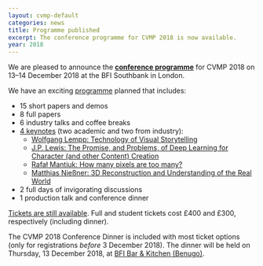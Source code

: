 ```yaml
---
layout: cvmp-default
categories: news
title: Programme published
excerpt: The conference programme for CVMP 2018 is now available.
year: 2018
---
```


We are pleased to announce the [**conference programme**]({{site.baseurl}}/2018/programme/) for CVMP 2018 on 13–14 December 2018 at the BFI Southbank in London.

We have an exciting [programme]({{site.baseurl}}/2018/programme/) planned that includes:
* 15 short papers and demos
* 8 full papers
* 6 industry talks and coffee breaks
* [4 keynotes]({{site.baseurl}}/2018/keynotes/) (two academic and two from industry):
  * [Wolfgang Lempp: Technology of Visual Storytelling]({{site.baseurl}}/2018/keynotes/#WL)
  * [J.P. Lewis: The Promise, and Problems, of Deep Learning for Character (and other Content) Creation]({{site.baseurl}}/2018/keynotes/#JPL)
  * [Rafał Mantiuk: How many pixels are too many?]({{site.baseurl}}/2018/keynotes/#RM)
  * [Matthias Nießner: 3D Reconstruction and Understanding of the Real World]({{site.baseurl}}/2018/keynotes/#MN)
* 2 full days of invigorating discussions
* 1 production talk and conference dinner

[Tickets are still available]({{site.baseurl}}/2018/registration/).
Full and student tickets cost £400 and £300, respectively (including dinner).

The CVMP 2018 Conference Dinner is included with most ticket options (only for registrations *before* 3 December 2018). The dinner will be held on Thursday, 13 December 2018, at [BFI Bar & Kitchen (Benugo)](https://www.benugo.com/restaurants/bfi-bar-kitchen).
